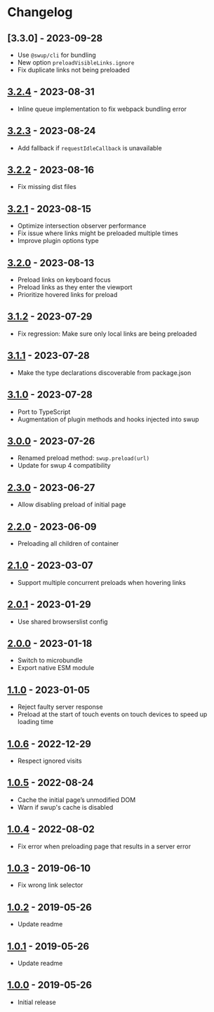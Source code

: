 # Changelog

## [3.3.0] - 2023-09-28

- Use `@swup/cli` for bundling
- New option `preloadVisibleLinks.ignore`
- Fix duplicate links not being preloaded

## [3.2.4] - 2023-08-31

- Inline queue implementation to fix webpack bundling error

## [3.2.3] - 2023-08-24

- Add fallback if `requestIdleCallback` is unavailable

## [3.2.2] - 2023-08-16

- Fix missing dist files

## [3.2.1] - 2023-08-15

- Optimize intersection observer performance
- Fix issue where links might be preloaded multiple times
- Improve plugin options type

## [3.2.0] - 2023-08-13

- Preload links on keyboard focus
- Preload links as they enter the viewport
- Prioritize hovered links for preload

## [3.1.2] - 2023-07-29

- Fix regression: Make sure only local links are being preloaded

## [3.1.1] - 2023-07-28

- Make the type declarations discoverable from package.json

## [3.1.0] - 2023-07-28

- Port to TypeScript
- Augmentation of plugin methods and hooks injected into swup

## [3.0.0] - 2023-07-26

- Renamed preload method: `swup.preload(url)`
- Update for swup 4 compatibility

## [2.3.0] - 2023-06-27

- Allow disabling preload of initial page

## [2.2.0] - 2023-06-09

- Preloading all children of container

## [2.1.0] - 2023-03-07

- Support multiple concurrent preloads when hovering links

## [2.0.1] - 2023-01-29

- Use shared browserslist config

## [2.0.0] - 2023-01-18

- Switch to microbundle
- Export native ESM module

## [1.1.0] - 2023-01-05

- Reject faulty server response
- Preload at the start of touch events on touch devices to speed up loading time

## [1.0.6] - 2022-12-29

- Respect ignored visits

## [1.0.5] - 2022-08-24

- Cache the initial page’s unmodified DOM
- Warn if swup's cache is disabled

## [1.0.4] - 2022-08-02

- Fix error when preloading page that results in a server error

## [1.0.3] - 2019-06-10

- Fix wrong link selector

## [1.0.2] - 2019-05-26

- Update readme

## [1.0.1] - 2019-05-26

- Update readme

## [1.0.0] - 2019-05-26

- Initial release

[3.0.3]: https://github.com/swup/preload-plugin/releases/tag/3.0.3
[3.2.4]: https://github.com/swup/preload-plugin/releases/tag/3.2.4
[3.2.3]: https://github.com/swup/preload-plugin/releases/tag/3.2.3
[3.2.2]: https://github.com/swup/preload-plugin/releases/tag/3.2.2
[3.2.1]: https://github.com/swup/preload-plugin/releases/tag/3.2.1
[3.2.0]: https://github.com/swup/preload-plugin/releases/tag/3.2.0
[3.1.2]: https://github.com/swup/preload-plugin/releases/tag/3.1.2
[3.1.1]: https://github.com/swup/preload-plugin/releases/tag/3.1.1
[3.1.0]: https://github.com/swup/preload-plugin/releases/tag/3.1.0
[3.0.0]: https://github.com/swup/preload-plugin/releases/tag/3.0.0
[2.3.0]: https://github.com/swup/preload-plugin/releases/tag/2.3.0
[2.2.0]: https://github.com/swup/preload-plugin/releases/tag/2.2.0
[2.1.0]: https://github.com/swup/preload-plugin/releases/tag/2.1.0
[2.0.1]: https://github.com/swup/preload-plugin/releases/tag/2.0.1
[2.0.0]: https://github.com/swup/preload-plugin/releases/tag/2.0.0
[1.1.0]: https://github.com/swup/preload-plugin/releases/tag/1.1.0
[1.0.6]: https://github.com/swup/preload-plugin/releases/tag/1.0.6
[1.0.5]: https://github.com/swup/preload-plugin/releases/tag/1.0.5
[1.0.4]: https://github.com/swup/preload-plugin/releases/tag/1.0.4
[1.0.3]: https://github.com/swup/preload-plugin/releases/tag/1.0.3
[1.0.2]: https://github.com/swup/preload-plugin/releases/tag/1.0.2
[1.0.1]: https://github.com/swup/preload-plugin/releases/tag/1.0.1
[1.0.0]: https://github.com/swup/preload-plugin/releases/tag/1.0.0
